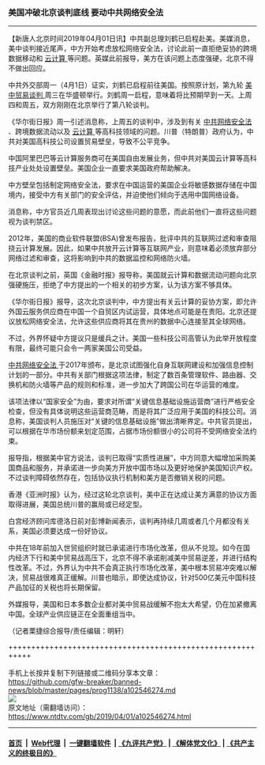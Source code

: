 ### 美国冲破北京谈判底线 要动中共网络安全法
------------------------

<div class="post_content" itemprop="articleBody">
 <p>
  【新唐人北京时间2019年04月01日讯】中共副总理刘鹤已启程赴美。美媒消息，美中谈判接近尾声，中方开始考虑放松网络安全法，讨论此前一直拒绝妥协的跨境数据移动和
  <a href="https://www.ntdtv.com/gb/云计算.htm">
   云计算
  </a>
  等问题。英媒此前报导，美方在该问题上态度强硬，北京不得不做出回应。
 </p>
 <p>
  中共外交部周一（4月1日）证实，刘鹤已启程前往美国。按照原计划，第九轮
  <a href="https://www.ntdtv.com/gb/34765.htm">
   美中贸易谈判
  </a>
  周三在华盛顿举行。刘鹤周一启程，意味着将比预期早到一天。上周四和周五，双方刚刚在北京举行了第八轮谈判。
 </p>
 <p>
  《华尔街日报》周一引述消息称，上周五的谈判中，涉及到有关
  <a href="https://www.ntdtv.com/gb/中共网络安全法.htm">
   中共网络安全法
  </a>
  、跨境数据流动以及
  <a href="https://www.ntdtv.com/gb/云计算.htm">
   云计算
  </a>
  等高科技领域的问题。川普（特朗普）政府认为，中共对美国高科技公司设置贸易壁垒，导致不公平竞争。
 </p>
 <p>
  中国阿里巴巴等云计算服务商可在美国自由发展业务，但中共对美国云计算等高科技产业处处设置壁垒。美国企业一直要求美国政府帮助解决。
 </p>
 <p>
  中方壁垒包括制定网络安全法，要求在中国运营的美国企业将敏感数据存储在中国境内，接受中方有关部门的安全评估，并迫使他们倾向于选用中国网络设备。
 </p>
 <p>
  消息称，中方官员近几周表现出讨论这些问题的意愿，而此前他们一直将这些问题视为谈判禁区。
 </p>
 <p>
  2012年，美国的商业软件联盟(BSA)曾发布报告，批评中共的互联网过滤和审查阻挠云计算发展。因此，如果中共放开云计算等互联网产业，则意味着必须放弃部分网络过滤和审查，这将影响到中共的数据监控和网络防火墙。
 </p>
 <p>
  在北京谈判之前，英国《金融时报》报导称，美国就云计算和数据流动问题向北京强硬施压，拒绝了中方提出的一个相关的初步方案，认为该方案不够具体。
 </p>
 <p>
  《华尔街日报》报导，这次北京谈判中，中方提出有关云计算的妥协方案，即允许外国云服务供应商在中国一个自贸区内试运营，具体地点可能是在贵阳。北京还提议放松网络安全法，允许这些供应商将其在贵州的数据中心连接至其全球网络。
 </p>
 <p>
  不过，外界怀疑中方提议只是缓兵之计。美国一些科技公司高管认为此举开放程度有限，最终可能只会令一两家美国公司受益。
 </p>
 <p>
  <a href="https://www.ntdtv.com/gb/中共网络安全法.htm">
   中共网络安全法
  </a>
  于2017年颁布，是北京试图强化自身互联网建设和加强信息控制计划的一部分。中共有关部门根据这项法律，制定了数百条管理软件、路由器、交换机和防火墙等产品的规则和标准，进一步加大了跨国公司在华运营的难度。
 </p>
 <p>
  该项法律以“国家安全”为由，要求对所谓“关键信息基础设施运营商”进行严格安全检查，但没有具体说明这些运营商范畴，而是将其广泛应用于美国的科技公司。消息称，美国谈判人员施压对“关键的信息基础设施”做出清晰界定。中共官员提出，可以根据在华市场份额来划定范围，占据市场份额很小的公司将不受网络安全法约束。
 </p>
 <p>
  报导指，根据美中官方说法，谈判已取得“实质性进展”，中方同意大幅增加采购美国商品和服务，并承诺进一步向美方开放中国市场以及更好地保护美国知识产权。不过谈判障碍依然存在，包括协议执行机制和美方是否撤销关税的问题。
 </p>
 <p>
  香港《亚洲时报》认为，经过这轮北京谈判，美中正在达成让美方满意的协议方面取得进展，美国总统川普的赢局或已经定型。
 </p>
 <p>
  白宫经济顾问库德洛日前对彭博新闻表示，谈判再持续几周或者几个月都没有关系，美国必须要达成一份好协议。
 </p>
 <p>
  中共在18年前加入世贸组织时就已承诺进行市场化改革，但从不兑现。如今在国内经济下行和美中贸易战高压下，北京不得不承诺削减美中贸易逆差，并进行结构性改革。不过，外界认为中共不会真正执行市场化改革，美中根本贸易冲突难以解决，贸易战很难真正缓解。川普也暗示，即使达成协议，针对500亿美元中国科技产品加征的关税也将长期保留。
 </p>
 <p>
  外媒报导，美国和日本多数企业都对美中贸易战缓解不抱太大希望，仍在加紧撤离中国。全球产业供应链正在全面重组当中。
 </p>
 <p>
  （记者栗捷综合报导/责任编辑：明轩）
 </p>
 <div class="single_ad">
 </div>
</div>

+++++++++++++++++++++++++++++++++++++++++++++++++++++++++++<br/><br/>
手机上长按并复制下列链接或二维码分享本文章：<br/>
https://github.com/gfw-breaker/banned-news/blob/master/pages/prog1138/a102546274.md <br/>
<a href='https://github.com/gfw-breaker/banned-news/blob/master/pages/prog1138/a102546274.md'><img src='https://github.com/gfw-breaker/banned-news/blob/master/pages/prog1138/a102546274.md.png'/></a> <br/>
原文地址（需翻墙访问）：https://www.ntdtv.com/gb/2019/04/01/a102546274.html


------------------------
#### [首页](https://github.com/gfw-breaker/banned-news/blob/master/README.md) &nbsp;|&nbsp; [Web代理](https://github.com/labour-camp/helloworld) &nbsp;|&nbsp; [一键翻墙软件](https://github.com/gfw-breaker/nogfw/blob/master/README.md) &nbsp;| [《九评共产党》](https://github.com/gfw-breaker/9ping.md/blob/master/README.md#九评之一评共产党是什么) | [《解体党文化》](https://github.com/gfw-breaker/jtdwh.md/blob/master/README.md) | [《共产主义的终极目的》](https://github.com/gfw-breaker/gczydzjmd.md/blob/master/README.md)

